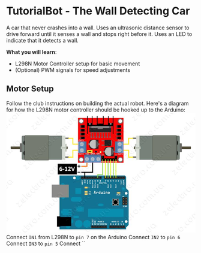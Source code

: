 # TutorialBot - The Wall Detecting Car

A car that never crashes into a wall. Uses an ultrasonic distance sensor to drive forward until it senses a wall and stops right before it. Uses an LED to indicate that it detects a wall.

**What you will learn**:
 - L298N Motor Controller setup for basic movement
 - (Optional) PWM signals for speed adjustments

## Motor Setup
Follow the club instructions on building the actual robot. Here's a diagram for how the L298N motor controller should be hooked up to the Arduino:
![Wiring Diagram](https://raw.githubusercontent.com/Penn-State-Robotics-Club/tutorials/master/resources/l298_motor_wiring.png)
Connect `IN1` from L298N to `pin 7` on the Arduino
Connect `IN2` to `pin 6`
Connect `IN3` to `pin 5`
Connect ``
<!--stackedit_data:
eyJoaXN0b3J5IjpbLTE1MzYxMjk3MjEsMTY5MTM4MTc4MSwtOD
cyNTg1MjMxLC03NDA1NzQyMjEsMTYxNjUzNjI1NywxNTA1MzI4
ODEzLDYwOTI3ODYwOSwtMTQyMDI4MjcxOCwxOTk1NzYzMjg0LD
k1MzA2MDc3MywxOTQzMDA3NTQzLC04MDYzNDQ4MDgsOTg0OTMw
MTg1XX0=
-->